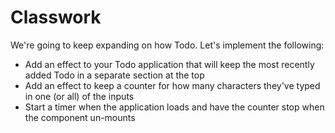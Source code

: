 # Classwork

We're going to keep expanding on how Todo. Let's implement the following:

- Add an effect to your Todo application that will keep the most recently added Todo in a separate section at the top
- Add an effect to keep a counter for how many characters they've typed in one (or all) of the inputs
- Start a timer when the application loads and have the counter stop when the component un-mounts